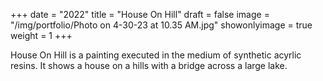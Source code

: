 +++
date = "2022"
title = "House On Hill"
draft = false
image = "/img/portfolio/Photo on 4-30-23 at 10.35 AM.jpg"
showonlyimage = true
weight = 1
+++

House On Hill is a painting executed in the medium of synthetic acyrlic resins.
It shows a house on a hills with a bridge across a large lake.